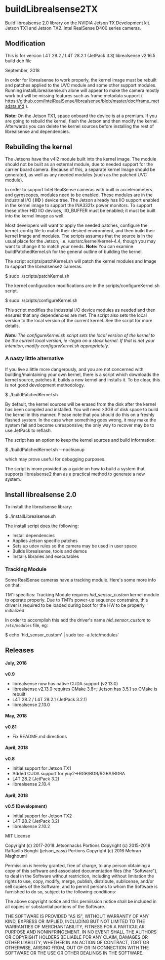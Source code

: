 # buildLibrealsense2TX
Build librealsense 2.0 library on the NVIDIA Jetson TX Development kit. Jetson TX1 and Jetson TX2. Intel RealSense D400 series cameras.

<h2>Modification</h2>
This is for version L4T 28.2 / L4T 28.2.1 (JetPack 3.3)
librealsense v2.16.5
build deb file

September, 2018

In order for librealsense to work properly, the kernel image must be rebuilt and patches applied to the UVC module and some other support modules. Running installLibrealsense.sh alone will appear to make the camera mostly work but will be missing features such as frame metadata support ( https://github.com/IntelRealSense/librealsense/blob/master/doc/frame_metadata.md ).

<strong>Note: </strong>On the Jetson TX1, space onboard the device is at a premium. If you are going to rebuild the kernel, flash the Jetson and then modify the kernel. Afterwards you can delete the kernel sources before installing the rest of librealsense and dependencies.

<h2>Rebuilding the kernel</h2>
The Jetsons have the v4l2 module built into the kernel image. The module should not be built as an external module, due to needed support for the carrier board camera. Because of this, a separate kernel Image should be generated, as well as any needed modules (such as the patched UVC module).

In order to support Intel RealSense cameras with built in accelerometers and gyroscopes, modules need to be enabled. These modules are in the Industrial I/O (<strong> IIO</strong> ) device tree. The Jetson already has IIO support enabled in the kernel image to support the INA3321x power monitors. To support these other HID IIO devices, IIO_BUFFER must be enabled; it must be built into the kernel Image as well.

Most developers will want to apply the needed patches, configure the kernel .config file to match their desired environment, and then build their kernel Image and modules. The scripts assumes that the source is in the usual place for the Jetson, i.e. /usr/src/kernel/kernel-4.4, though you may want to change it to match your needs. <strong>Note: </strong>You can examine buildPatchedKernel.sh for the general outline of building the kernel.

The script scripts/patchKernel.sh will patch the kernel modules and Image to support the librealsense2 cameras. 

$ sudo ./scripts/patchKernel.sh

The kernel configuration modifications are in the scripts/configureKernel.sh script.

$ sudo ./scripts/configureKernel.sh

This script modifies the Industrial I/O device modules as needed and then ensures that any dependencies are met. The script also sets the local version to the local version of the current kernel. See the script for more details.

<em><strong>Note: </strong>The configureKernel.sh script sets the local version of the kernel to be the current local version, ie -tegra on a stock kernel. If that is not your intention, modify configureKernel.sh appropriately.</em>

<h3>A nasty little alternative</h3>

If you live a little more dangerously, and you are not concerned with building/maintaining your own kernel, there is a script which downloads the kernel source, patches it, builds a new kernel and installs it. To be clear, this is not good development methodology. 


$ ./buildPatchedKernel.sh


By default, the kernel sources will be erased from the disk after the kernel has been compiled and installed. You will need >3GB of disk space to build the kernel in this manner. Please note that you should do this on a freshly flashed system. In the case when something goes wrong, it may make the system fail and become unresponsive; the only way to recover may be to use JetPack to reflash.

The script has an option to keep the kernel sources and build information:

$ ./buildPatchedKernel.sh --nocleanup

which may prove useful for debugging purposes.

The script is more provided as a guide on how to build a system that supports librealsense2 than as a practical method to generate a new system.

<h2>Install librealsense 2.0</h2>
To install the librealsense library:

$ ./installLibrealsense.sh

The install script does the following:

<ul>
<li>Install dependencies</li>
<li>Applies Jetson specific patches</li>
<li>Sets up udev rules so the camera may be used in user space</li>
<li>Builds librealsense, tools and demos</li>
<li>Installs libraries and executables</li>
</ul>

<h3>Tracking Module</h3>
Some RealSense cameras have a tracking module. Here's some more info on that:

TM1-specifics:
Tracking Module requires *hid_sensor_custom* kernel module to operate properly.
Due to TM1's power-up sequence constrains, this driver is required to be loaded during boot for the HW to be properly initialized.

In order to accomplish this add the driver's name *hid_sensor_custom* to `/etc/modules` file, eg:

$ echo 'hid_sensor_custom' | sudo tee -a /etc/modules`

<h2>Releases</h2>
<h4>July, 2018</h4>
<strong>v0.9</strong>
<ul><li>librealsense now has native CUDA support (v2.13.0) </li>
<li>librealsense v2.13.0 requires CMake 3.8+; Jetson has 3.5.1 so CMake is rebuilt</li>
<li>L4T 28.2 / L4T 28.2.1 (JetPack 3.2.1)</li>
<li>librealsense 2.13.0</li></ul>

<h4>May, 2018</h4>
<strong>v0.81</strong>
<ul><li>Fix README.md directions</li>
</ul>

<h4>April, 2018</h4>
<strong>v0.8</strong>
<ul><li>Initial support for Jetson TX1</li>
<li>Added CUDA support for yuy2->RGB/BGR/RGBA/BGRA</li>
<li>L4T 28.2 (JetPack 3.2)</li>
<li>librealsense 2.10.4</li></ul>


<h4>April, 2018</h4>
<strong>v0.5 (Development)</strong>
<ul>
<li>Initial support for Jetson TX2</li>
<li>L4T 28.2 (JetPack 3.2)</li>
<li>librealsense 2.10.2</li></ul>

MIT License

Copyright (c) 2017-2018 Jetsonhacks 
Portions Copyright (c) 2015-2018 Raffaello Bonghi (jetson_easy)
Portions Copyright (c) 2016 Mehran Maghoumi

Permission is hereby granted, free of charge, to any person obtaining a copy of this software and associated documentation files (the "Software"), to deal in the Software without restriction, including without limitation the rights to use, copy, modify, merge, publish, distribute, sublicense, and/or sell copies of the Software, and to permit persons to whom the Software is furnished to do so, subject to the following conditions:

The above copyright notice and this permission notice shall be included in all copies or substantial portions of the Software.

THE SOFTWARE IS PROVIDED "AS IS", WITHOUT WARRANTY OF ANY KIND, EXPRESS OR IMPLIED, INCLUDING BUT NOT LIMITED TO THE WARRANTIES OF MERCHANTABILITY, FITNESS FOR A PARTICULAR PURPOSE AND NONINFRINGEMENT. IN NO EVENT SHALL THE AUTHORS OR COPYRIGHT HOLDERS BE LIABLE FOR ANY CLAIM, DAMAGES OR OTHER LIABILITY, WHETHER IN AN ACTION OF CONTRACT, TORT OR OTHERWISE, ARISING FROM, OUT OF OR IN CONNECTION WITH THE SOFTWARE OR THE USE OR OTHER DEALINGS IN THE SOFTWARE.

